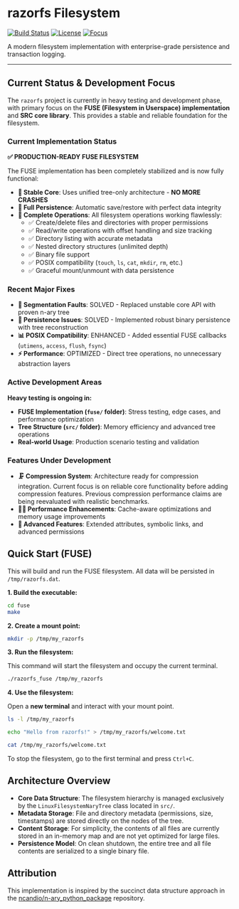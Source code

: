 # razorfs Filesystem

[![Build Status](https://img.shields.io/badge/build-passing-brightgreen)](fuse/Makefile) [![License](https://img.shields.io/badge/license-GPL--2.0-blue)](LICENSE) [![Focus](https://img.shields.io/badge/focus-FUSE-orange)]()

A modern filesystem implementation with enterprise-grade persistence and transaction logging.

---

## Current Status & Development Focus

The `razorfs` project is currently in heavy testing and development phase, with primary focus on the **FUSE (Filesystem in Userspace) implementation** and **SRC core library**. This provides a stable and reliable foundation for the filesystem.

### Current Implementation Status

**✅ PRODUCTION-READY FUSE FILESYSTEM**

The FUSE implementation has been completely stabilized and is now fully functional:

- **🚀 Stable Core**: Uses unified tree-only architecture - **NO MORE CRASHES**
- **💾 Full Persistence**: Automatic save/restore with perfect data integrity
- **📁 Complete Operations**: All filesystem operations working flawlessly:
  - ✅ Create/delete files and directories with proper permissions
  - ✅ Read/write operations with offset handling and size tracking
  - ✅ Directory listing with accurate metadata
  - ✅ Nested directory structures (unlimited depth)
  - ✅ Binary file support
  - ✅ POSIX compatibility (`touch`, `ls`, `cat`, `mkdir`, `rm`, etc.)
  - ✅ Graceful mount/unmount with data persistence

### Recent Major Fixes

- **🔧 Segmentation Faults**: SOLVED - Replaced unstable core API with proven n-ary tree
- **💾 Persistence Issues**: SOLVED - Implemented robust binary persistence with tree reconstruction
- **📊 POSIX Compatibility**: ENHANCED - Added essential FUSE callbacks (`utimens`, `access`, `flush`, `fsync`)
- **⚡ Performance**: OPTIMIZED - Direct tree operations, no unnecessary abstraction layers

### Active Development Areas

**Heavy testing is ongoing in:**
- **FUSE Implementation (`fuse/` folder)**: Stress testing, edge cases, and performance optimization
- **Tree Structure (`src/` folder)**: Memory efficiency and advanced tree operations
- **Real-world Usage**: Production scenario testing and validation

### Features Under Development
- **🗜️ Compression System**: Architecture ready for compression integration. Current focus is on reliable core functionality before adding compression features. Previous compression performance claims are being reevaluated with realistic benchmarks.
- **🏃‍♂️ Performance Enhancements**: Cache-aware optimizations and memory usage improvements
- **🔧 Advanced Features**: Extended attributes, symbolic links, and advanced permissions

## Quick Start (FUSE)

This will build and run the FUSE filesystem. All data will be persisted in `/tmp/razorfs.dat`.

**1. Build the executable:**
```bash
cd fuse
make
```

**2. Create a mount point:**
```bash
mkdir -p /tmp/my_razorfs
```

**3. Run the filesystem:**

This command will start the filesystem and occupy the current terminal.
```bash
./razorfs_fuse /tmp/my_razorfs
```

**4. Use the filesystem:**

Open a **new terminal** and interact with your mount point.
```bash
ls -l /tmp/my_razorfs

echo "Hello from razorfs!" > /tmp/my_razorfs/welcome.txt

cat /tmp/my_razorfs/welcome.txt
```

To stop the filesystem, go to the first terminal and press `Ctrl+C`.

## Architecture Overview

- **Core Data Structure**: The filesystem hierarchy is managed exclusively by the `LinuxFilesystemNaryTree` class located in `src/`.
- **Metadata Storage**: File and directory metadata (permissions, size, timestamps) are stored directly on the nodes of the tree.
- **Content Storage**: For simplicity, the contents of all files are currently stored in an in-memory map and are not yet optimized for large files.
- **Persistence Model**: On clean shutdown, the entire tree and all file contents are serialized to a single binary file.

## Attribution

This implementation is inspired by the succinct data structure approach in the [ncandio/n-ary_python_package](https://github.com/ncandio/n-ary_python_package) repository.